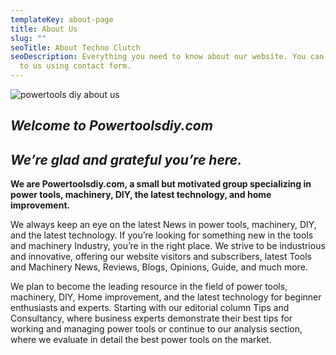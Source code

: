 ```yaml
---
templateKey: about-page
title: About Us
slug: ""
seoTitle: About Techno Clutch
seoDescription: Everything you need to know about our website. You can reach out
  to us using contact form.
---
```

![powertools diy about us](https://powertoolsdiy.com/wp-content/uploads/POWERTOOLSDIY-1.jpg)

## ***Welcome to Powertoolsdiy.com***

##  ***We’re glad and grateful you’re here.***

**We are Powertoolsdiy.com, a small but motivated group specializing in power tools, machinery, DIY, the latest technology, and home improvement.**

We always keep an eye on the latest News in power tools, machinery, DIY, and the latest technology. If you’re looking for something new in the tools and machinery Industry, you’re in the right place. We strive to be industrious and innovative, offering our website visitors and subscribers, latest Tools and Machinery News, Reviews, Blogs, Opinions, Guide, and much more.

We plan to become the leading resource in the field of power tools, machinery, DIY, Home improvement, and the latest technology for beginner enthusiasts and experts. Starting with our editorial column Tips and Consultancy, where business experts demonstrate their best tips for working and managing power tools or continue to our analysis section, where we evaluate in detail the best power tools on the market.